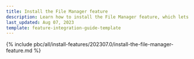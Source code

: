 ```yaml
---
title: Install the File Manager feature
description: Learn how to install the File Manager feature, which lets you upload and manage your assets effectively.
last_updated: Aug 07, 2023
template: feature-integration-guide-template
---
```


{% include pbc/all/install-features/202307.0/install-the-file-manager-feature.md %} <!-- To edit, see /_includes/pbc/all/install-features/202307.0/install-the-file-manager-feature.md -->
